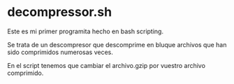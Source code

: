 # decompressor.sh

Este es mi primer programita hecho en bash scripting. 

Se trata de un descompresor que descomprime en bluque archivos que han sido comprimidos numerosas veces.

En el script tenemos que cambiar el archivo.gzip por vuestro archivo comprimido.

